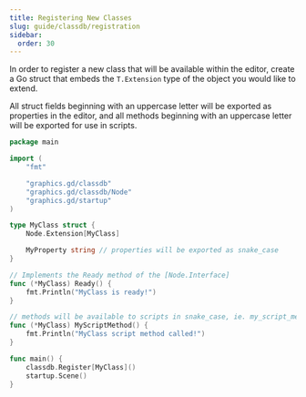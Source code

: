 ```yaml
---
title: Registering New Classes
slug: guide/classdb/registration
sidebar:
  order: 30
---
```


In order to register a new class that will be available within the editor, create a Go struct that embeds the
`T.Extension` type of the object you would like to extend.

All struct fields beginning with an uppercase letter will be exported as properties in the editor, and all methods
beginning with an uppercase letter will be exported for use in scripts.

```go
package main

import (
	"fmt"

	"graphics.gd/classdb"
	"graphics.gd/classdb/Node"
	"graphics.gd/startup"
)

type MyClass struct {
	Node.Extension[MyClass]

	MyProperty string // properties will be exported as snake_case
}

// Implements the Ready method of the [Node.Interface]
func (*MyClass) Ready() {
	fmt.Println("MyClass is ready!")
}

// methods will be available to scripts in snake_case, ie. my_script_method
func (*MyClass) MyScriptMethod() {
	fmt.Println("MyClass script method called!")
}

func main() {
	classdb.Register[MyClass]()
	startup.Scene()
}

```
